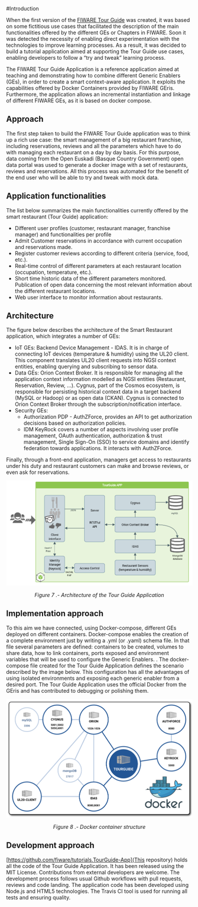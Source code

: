 #Introduction

When the first version of the [FIWARE Tour Guide](http://fiwaretourguide.readthedocs.org) was created, it was based on some fictitious use cases that facilitated the description of the main functionalities offered by the different GEs or Chapters in FIWARE. Soon it was detected the necessity of enabling direct experimentation with the technologies to improve learning processes. As a result, it was decided to build a tutorial application aimed at supporting the Tour Guide use cases, enabling developers to follow a “try and tweak” learning process.

The FIWARE Tour Guide Application is a reference application aimed at teaching and demonstrating how to combine different Generic Enablers (GEs), in order to create a smart context-aware application. It exploits the capabilities offered by Docker Containers provided by FIWARE GEris. Furthermore, the application allows an incremental instantiation and linkage of different FIWARE GEs, as it is based on docker compose.

## Approach

The first step taken to build the FIWARE Tour Guide application was to think up a rich use case: the  smart management of a big restaurant franchise, including reservations, reviews and all the parameters which have to do with managing each restaurant on a day by day basis.
For this purpose, data coming from the Open Euskadi (Basque Country Government) open data portal was used to generate a docker image with a set of restaurants, reviews and reservations. All this process was automated for the benefit of the end user who will be able to try and tweak with mock data.

## Application functionalities

The list below summarizes the main functionalities currently offered by the smart restaurant (Tour Guide) application:

+ 	Different user profiles (customer, restaurant manager, franchise manager) and functionalities per profile
+  	Admit Customer reservations in accordance with current occupation and reservations made.
+  	Register customer reviews according to different criteria (service, food, etc.).
+ 	Real-time control of different parameters at each restaurant location (occupation, temperature, etc.).
+  	Short time historic data of the different parameters monitored. Publication of open data concerning the most relevant information about the different restaurant locations.
+  	Web user interface to monitor information about restaurants.

## Architecture

The figure below describes the architecture of the Smart Restaurant application, which integrates a number of GEs:

- IoT GEs: Backend Device Management - IDAS. It is in charge of connecting IoT devices (temperature & humidity) using the UL20 client. This component translates UL20 client requests into NGSI context entities, enabling querying and subscribing to sensor data.
- Data GEs: Orion Context Broker. It is responsible for managing all the application context information modelled as NGSI entities (Restaurant, Reservation, Review, …).
Cygnus, part of the Cosmos ecosystem, is responsible for persisting historical context data in a target backend (MySQL or Hadoop) or as open data (CKAN). Cygnus is connected to Orion Context Broker through the subscription/notification interface.
- Security GEs:
  	- Authorization PDP - AuthZForce, provides an API to get authorization decisions based on authorization policies.
    - IDM KeyRock covers a number of aspects involving user profile management, OAuth authentication, authorization & trust management, Single Sign-On (SSO) to service domains and identify federation towards applications. It interacts with AuthZForce.

Finally, through a front-end application, managers get access to restaurants under his duty and restaurant customers can make and browse reviews, or even ask for reservations.

[![archDiagram](images/archDiagram.png)](images/archDiagram.png)
*<p align="center"> Figure 7 .- Architecture of the Tour Guide Application </p>*

##	Implementation approach

To this aim we have connected, using Docker-compose, different GEs deployed on different containers. Docker-compose enables the creation of a complete environment just by writing a .yml (or .yaml) schema file. In that file several parameters are defined: containers to be created, volumes to share data, how to link containers, ports exposed and environment variables that will be used to configure the Generic Enablers. . The docker-compose file created for the Tour Guide Application defines the scenario described by the image below. This configuration has all the advantages of using isolated environments and exposing each generic enabler from a desired port.
The Tour Guide Application uses the official Docker from the GEris and has contributed to debugging or polishing them.

[![composeDiagram](images/composeDiagram.png)](images/composeDiagram.png)
*<p align="center"> Figure 8 .- Docker container structure </p>*

## 	Development approach

[https://github.com/fiware/tutorials.TourGuide-App](This repository) holds all the code of the Tour Guide Application. It has been released using the MIT License. Contributions from external developers are welcome. The development process follows usual Github workflows with pull requests, reviews and code landing. The application code has been developed using Node.js and HTML5 technologies. The Travis CI tool is used for running all tests and ensuring quality.
